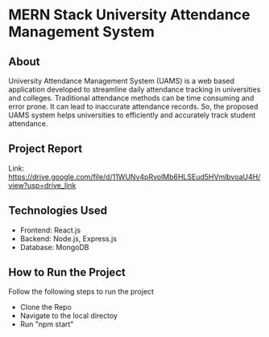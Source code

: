 # MERN Stack University Attendance Management System

## About

University Attendance Management System (UAMS) is a web based application developed to
streamline daily attendance tracking in universities and colleges. Traditional attendance methods
can be time consuming and error prone. It can lead to inaccurate attendance records. So, the
proposed UAMS system helps universities to efficiently and accurately track student attendance.

## Project Report
Link: https://drive.google.com/file/d/11WUNv4pRvolMb6HLSEud5HVmlbvoaU4H/view?usp=drive_link
## Technologies Used
- Frontend: React.js
- Backend: Node.js, Express.js
- Database: MongoDB

## How to Run the Project
Follow the following steps to run the project
- Clone the Repo
- Navigate to the local directoy
- Run "npm start"
